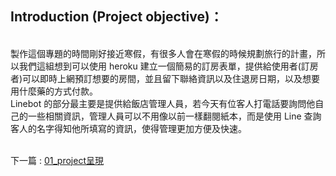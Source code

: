 ## Introduction (Project objective)：
<br>  
製作這個專題的時間剛好接近寒假，有很多人會在寒假的時候規劃旅行的計畫，所以我們這組想到可以使用 heroku 建立一個簡易的訂房表單，提供給使用者(訂房者)可以即時上網預訂想要的房間，並且留下聯絡資訊以及住退房日期，以及想要用什麼藥的方式付款。
<br>  
Linebot 的部分最主要是提供給飯店管理人員，若今天有位客人打電話要詢問他自己的一些相關資訊，管理人員可以不用像以前一樣翻閱紙本，而是使用 Line 查詢客人的名字得知他所填寫的資訊，使得管理更加方便及快速。



\
下一篇 : [01_project呈現](01_project呈現.md)
